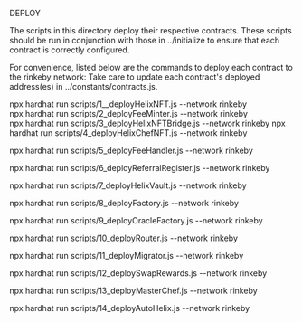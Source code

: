 DEPLOY

The scripts in this directory deploy their respective contracts.
These scripts should be run in conjunction with those in ../initialize to ensure that each
contract is correctly configured.

For convenience, listed below are the commands to deploy each contract to the rinkeby network:
Take care to update each contract's deployed address(es) in ../constants/contracts.js.

npx hardhat run scripts/1__deployHelixNFT.js --network rinkeby  
npx hardhat run scripts/2_deployFeeMinter.js --network rinkeby  
npx hardhat run scripts/3_deployHelixNFTBridge.js --network rinkeby
npx hardhat run scripts/4_deployHelixChefNFT.js --network rinkeby

npx hardhat run scripts/5_deployFeeHandler.js --network rinkeby

npx hardhat run scripts/6_deployReferralRegister.js --network rinkeby

npx hardhat run scripts/7_deployHelixVault.js --network rinkeby

npx hardhat run scripts/8_deployFactory.js --network rinkeby

npx hardhat run scripts/9_deployOracleFactory.js --network rinkeby

npx hardhat run scripts/10_deployRouter.js --network rinkeby

npx hardhat run scripts/11_deployMigrator.js --network rinkeby

npx hardhat run scripts/12_deploySwapRewards.js --network rinkeby

npx hardhat run scripts/13_deployMasterChef.js --network rinkeby

npx hardhat run scripts/14_deployAutoHelix.js --network rinkeby

